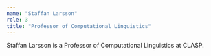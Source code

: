 ```yaml
---
name: "Staffan Larsson"
role: 3 
title: "Professor of Computational Linguistics"
---
```

Staffan Larsson is a Professor of Computational Linguistics at CLASP.
